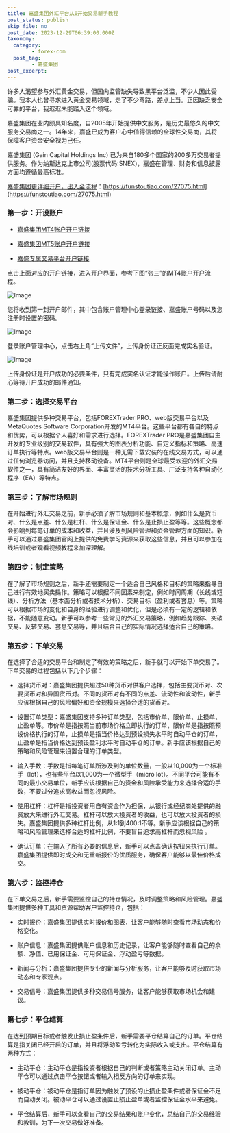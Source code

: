 ```yaml
---
title: 嘉盛集团外汇平台从0开始交易新手教程
post_status: publish
skip_file: no
post_date: 2023-12-29T06:39:00.000Z
taxonomy:
  category:
        - forex-com
  post_tag:
        - 嘉盛集团
post_excerpt: 
---
```

许多人渴望参与外汇黄金交易，但国内监管缺失导致黑平台泛滥，不少人因此受骗。我本人也曾寻求进入黄金交易领域，走了不少弯路，差点上当。正因缺乏安全可靠的平台，我迟迟未能踏入这个领域。

嘉盛集团在业内颇具知名度，自2005年开始提供中文服务，是历史最悠久的中文服务交易商之一。14年来，嘉盛已成为客户心中值得信赖的全球性交易商，其将保障客户资金安全视为己任。

嘉盛集团 (Gain Capital Holdings Inc) 已为来自180多个国家的200多万交易者提供服务。作为纳斯达克上市公司(股票代码:SNEX)，嘉盛在管理、财务和信息披露方面均遵循最高标准。

[嘉盛集团更详细开户，出入金流程](https://funstoutiao.com/27075.html)：[https://funstoutiao.com/27075.html](https://funstoutiao.com/27075.html)

### 第一步：开设账户

* [嘉盛集团MT4账户开户链接](https://s.ssgg.net/jsmt4)

* [嘉盛集团MT5账户开户链接](https://s.ssgg.net/jsmt5)

* [嘉盛专属交易平台开户链接](https://s.ssgg.net/js)

点击上面对应的开户链接，进入开户界面，参考下图“张三”的MT4账户开户流程。

![Image](https://prod-files-secure.s3.us-west-2.amazonaws.com/39ed1227-6d7d-4570-be36-9ccd4a2c4241/7a167aea-686b-400d-af59-4e18eb607a40/640.png?X-Amz-Algorithm=AWS4-HMAC-SHA256&X-Amz-Content-Sha256=UNSIGNED-PAYLOAD&X-Amz-Credential=ASIAZI2LB466YR63CN7I%2F20250709%2Fus-west-2%2Fs3%2Faws4_request&X-Amz-Date=20250709T161309Z&X-Amz-Expires=3600&X-Amz-Security-Token=IQoJb3JpZ2luX2VjEKD%2F%2F%2F%2F%2F%2F%2F%2F%2F%2FwEaCXVzLXdlc3QtMiJGMEQCIAVYVdfx%2Fz04VqvSNYj%2BjsP4X6V595bi5Y%2BqQv6uf6RKAiBHDIqR63Z7kVaa3Wo5r56WyWUWqIlrPCe492J5RFU%2FlyqIBAip%2F%2F%2F%2F%2F%2F%2F%2F%2F%2F8BEAAaDDYzNzQyMzE4MzgwNSIMgBU0bQveGjAWoZCWKtwD503LxRNSv2OdIjt6qVOgh3Y3v9zs8sIEmX%2FSFq1tncMf0RtnDsUPxyUz8hEZlXL6fiRU7L75scYHmnZbTwXLQ3SnYxf3x6mFReIrGPe4rVJ%2B4LN7uyiu6XDRrLy25TvlqAhksKIDawakWO78P2gthvTTtzYibwPsv4bx3JfMry0mwgdI8g4c9Fl9rqavREIwb6FUiegwXGbnVOvICeTbiRv8oLaDIFpkkwaHjdX5yqxttmk8nAQFuOKal7Lp%2FQ39eoaCFC7aeAdNDeHSEj%2BW7zP6zDANY%2B4W1HpLzKw%2Bntzhpy6eOV9kLUhGN6BkpBvuvsCSgE1qmHBTcOmbrPvpoGO0eBJQVto2Vf55ynFQ8opLq%2FXj39QWP5Xt2IBSRrRE5%2FOsEUrjnQr90KhuCHDVxSqSlWihnnr%2FpvABX3Ex7zUoJd4uKo%2FUN952DGmARElSRyQz24uZwt29xbq0rzBBmUR77wSVkIwjYNHfXwT6y%2FgRRyUjNtYUUy%2F4nVAK8ALgt5GCPsTLwfDRPyrheKBfbjlDBXRyf48KPOKUvS1BC58NMckb73oUBEWJVO9I2bPnD1iC2YDale7UBQ5K6y2hER2FTH6VbmL8heazfZnHLlo9YkQoUbcwWAWeZzsw96i6wwY6pgFmrmkUnuTflm77QhRky7PI4nLtjZg2HQaW561o9VJ39u7z42UtdLPCHnrcsQJBqJiVhxC5UVKH87o62dtPS42n11sa2jYCgLFsSCgkkv3uarkZPucl%2BondJpgXyOc%2Fc3IDfHv9Fs7VCcBrwcXnm%2BOy8Qp83cXIFRRoanH33De2OuMsOmKx9J1firCFJiNouP8LMHfQpBUQ%2Fq1nWWg1DD%2FW4ymur59B&X-Amz-Signature=b581bbbb9387dfedb73ed7c643d48b5c640d42b4fbb2f7d0b8a6d9aa8c976052&X-Amz-SignedHeaders=host&x-amz-checksum-mode=ENABLED&x-id=GetObject)

您将收到第一封开户邮件，其中包含账户管理中心登录链接、嘉盛账户号码以及您注册时设置的密码。

![Image](https://prod-files-secure.s3.us-west-2.amazonaws.com/39ed1227-6d7d-4570-be36-9ccd4a2c4241/eaa1c6b3-2877-4284-a0e1-530e222c27fb/image.png?X-Amz-Algorithm=AWS4-HMAC-SHA256&X-Amz-Content-Sha256=UNSIGNED-PAYLOAD&X-Amz-Credential=ASIAZI2LB466YR63CN7I%2F20250709%2Fus-west-2%2Fs3%2Faws4_request&X-Amz-Date=20250709T161309Z&X-Amz-Expires=3600&X-Amz-Security-Token=IQoJb3JpZ2luX2VjEKD%2F%2F%2F%2F%2F%2F%2F%2F%2F%2FwEaCXVzLXdlc3QtMiJGMEQCIAVYVdfx%2Fz04VqvSNYj%2BjsP4X6V595bi5Y%2BqQv6uf6RKAiBHDIqR63Z7kVaa3Wo5r56WyWUWqIlrPCe492J5RFU%2FlyqIBAip%2F%2F%2F%2F%2F%2F%2F%2F%2F%2F8BEAAaDDYzNzQyMzE4MzgwNSIMgBU0bQveGjAWoZCWKtwD503LxRNSv2OdIjt6qVOgh3Y3v9zs8sIEmX%2FSFq1tncMf0RtnDsUPxyUz8hEZlXL6fiRU7L75scYHmnZbTwXLQ3SnYxf3x6mFReIrGPe4rVJ%2B4LN7uyiu6XDRrLy25TvlqAhksKIDawakWO78P2gthvTTtzYibwPsv4bx3JfMry0mwgdI8g4c9Fl9rqavREIwb6FUiegwXGbnVOvICeTbiRv8oLaDIFpkkwaHjdX5yqxttmk8nAQFuOKal7Lp%2FQ39eoaCFC7aeAdNDeHSEj%2BW7zP6zDANY%2B4W1HpLzKw%2Bntzhpy6eOV9kLUhGN6BkpBvuvsCSgE1qmHBTcOmbrPvpoGO0eBJQVto2Vf55ynFQ8opLq%2FXj39QWP5Xt2IBSRrRE5%2FOsEUrjnQr90KhuCHDVxSqSlWihnnr%2FpvABX3Ex7zUoJd4uKo%2FUN952DGmARElSRyQz24uZwt29xbq0rzBBmUR77wSVkIwjYNHfXwT6y%2FgRRyUjNtYUUy%2F4nVAK8ALgt5GCPsTLwfDRPyrheKBfbjlDBXRyf48KPOKUvS1BC58NMckb73oUBEWJVO9I2bPnD1iC2YDale7UBQ5K6y2hER2FTH6VbmL8heazfZnHLlo9YkQoUbcwWAWeZzsw96i6wwY6pgFmrmkUnuTflm77QhRky7PI4nLtjZg2HQaW561o9VJ39u7z42UtdLPCHnrcsQJBqJiVhxC5UVKH87o62dtPS42n11sa2jYCgLFsSCgkkv3uarkZPucl%2BondJpgXyOc%2Fc3IDfHv9Fs7VCcBrwcXnm%2BOy8Qp83cXIFRRoanH33De2OuMsOmKx9J1firCFJiNouP8LMHfQpBUQ%2Fq1nWWg1DD%2FW4ymur59B&X-Amz-Signature=d5c939ad49ac4e3e0a58aeeee08440a7ff63ee93fe45ac1cd2c34d1a00b12a0f&X-Amz-SignedHeaders=host&x-amz-checksum-mode=ENABLED&x-id=GetObject)

登录账户管理中心，点击右上角“上传文件”，上传身份证正反面完成实名验证。

![Image](https://prod-files-secure.s3.us-west-2.amazonaws.com/39ed1227-6d7d-4570-be36-9ccd4a2c4241/54090639-09fc-46b4-a135-e0289f707147/image.png?X-Amz-Algorithm=AWS4-HMAC-SHA256&X-Amz-Content-Sha256=UNSIGNED-PAYLOAD&X-Amz-Credential=ASIAZI2LB466YR63CN7I%2F20250709%2Fus-west-2%2Fs3%2Faws4_request&X-Amz-Date=20250709T161308Z&X-Amz-Expires=3600&X-Amz-Security-Token=IQoJb3JpZ2luX2VjEKD%2F%2F%2F%2F%2F%2F%2F%2F%2F%2FwEaCXVzLXdlc3QtMiJGMEQCIAVYVdfx%2Fz04VqvSNYj%2BjsP4X6V595bi5Y%2BqQv6uf6RKAiBHDIqR63Z7kVaa3Wo5r56WyWUWqIlrPCe492J5RFU%2FlyqIBAip%2F%2F%2F%2F%2F%2F%2F%2F%2F%2F8BEAAaDDYzNzQyMzE4MzgwNSIMgBU0bQveGjAWoZCWKtwD503LxRNSv2OdIjt6qVOgh3Y3v9zs8sIEmX%2FSFq1tncMf0RtnDsUPxyUz8hEZlXL6fiRU7L75scYHmnZbTwXLQ3SnYxf3x6mFReIrGPe4rVJ%2B4LN7uyiu6XDRrLy25TvlqAhksKIDawakWO78P2gthvTTtzYibwPsv4bx3JfMry0mwgdI8g4c9Fl9rqavREIwb6FUiegwXGbnVOvICeTbiRv8oLaDIFpkkwaHjdX5yqxttmk8nAQFuOKal7Lp%2FQ39eoaCFC7aeAdNDeHSEj%2BW7zP6zDANY%2B4W1HpLzKw%2Bntzhpy6eOV9kLUhGN6BkpBvuvsCSgE1qmHBTcOmbrPvpoGO0eBJQVto2Vf55ynFQ8opLq%2FXj39QWP5Xt2IBSRrRE5%2FOsEUrjnQr90KhuCHDVxSqSlWihnnr%2FpvABX3Ex7zUoJd4uKo%2FUN952DGmARElSRyQz24uZwt29xbq0rzBBmUR77wSVkIwjYNHfXwT6y%2FgRRyUjNtYUUy%2F4nVAK8ALgt5GCPsTLwfDRPyrheKBfbjlDBXRyf48KPOKUvS1BC58NMckb73oUBEWJVO9I2bPnD1iC2YDale7UBQ5K6y2hER2FTH6VbmL8heazfZnHLlo9YkQoUbcwWAWeZzsw96i6wwY6pgFmrmkUnuTflm77QhRky7PI4nLtjZg2HQaW561o9VJ39u7z42UtdLPCHnrcsQJBqJiVhxC5UVKH87o62dtPS42n11sa2jYCgLFsSCgkkv3uarkZPucl%2BondJpgXyOc%2Fc3IDfHv9Fs7VCcBrwcXnm%2BOy8Qp83cXIFRRoanH33De2OuMsOmKx9J1firCFJiNouP8LMHfQpBUQ%2Fq1nWWg1DD%2FW4ymur59B&X-Amz-Signature=385cb022f2232412e1bd468ee08c96b032afc0883401dcf2d130dbf3964e8175&X-Amz-SignedHeaders=host&x-amz-checksum-mode=ENABLED&x-id=GetObject)

上传身份证是开户成功的必要条件，只有完成实名认证才能操作账户。上传后请耐心等待开户成功的邮件通知。

### 第二步：选择交易平台

嘉盛集团提供多种交易平台，包括FOREXTrader PRO、web版交易平台以及MetaQuotes Software Corporation开发的MT4平台。这些平台都有各自的特点和优势，可以根据个人喜好和需求进行选择。FOREXTrader PRO是嘉盛集团自主开发的专业级别的交易软件，具有强大的图表分析功能、自定义指标和策略、高速订单执行等特点。web版交易平台则是一种无需下载安装的在线交易方式，可以通过任何浏览器访问，并且支持移动设备。MT4平台则是全球最受欢迎的外汇交易软件之一，具有简洁友好的界面、丰富灵活的技术分析工具、广泛支持各种自动化程序（EA）等特点。

### 第三步：了解市场规则

在开始进行外汇交易之前，新手必须了解市场规则和基本概念，例如什么是货币对、什么是点差、什么是杠杆、什么是保证金、什么是止损止盈等等。这些概念都会影响到每笔订单的成本和收益，并且涉及到风险管理和资金管理方面的知识。新手可以通过嘉盛集团官网上提供的免费学习资源来获取这些信息，并且可以参加在线培训或者观看视频教程来加深理解。

### 第四步：制定策略

在了解了市场规则之后，新手还需要制定一个适合自己风格和目标的策略来指导自己进行有效地买卖操作。策略可以根据不同因素来制定，例如时间周期（长线或短线）、分析方法（基本面分析或者技术分析）、交易目标（盈利或者套息）等。策略可以根据市场的变化和自身的经验进行调整和优化，但是必须有一定的逻辑和依据，不能随意变动。新手可以参考一些常见的外汇交易策略，例如趋势跟踪、突破交易、反转交易、套息交易等，并且结合自己的实际情况选择适合自己的策略。

### 第五步：下单交易

在选择了合适的交易平台和制定了有效的策略之后，新手就可以开始下单交易了。下单交易的过程包括以下几个步骤：

* 选择货币对：嘉盛集团提供超过50种货币对供客户选择，包括主要货币对、次要货币对和异国货币对。不同的货币对有不同的点差、流动性和波动性，新手应该根据自己的风险偏好和资金规模来选择合适的货币对。

* 设置订单类型：嘉盛集团支持多种订单类型，包括市价单、限价单、止损单、止盈单等。市价单是指按照当前市场价格立即执行的订单，限价单是指按照预设价格执行的订单，止损单是指当价格达到预设损失水平时自动平仓的订单，止盈单是指当价格达到预设盈利水平时自动平仓的订单。新手应该根据自己的策略和风险管理来设置合理的订单类型。

* 输入手数：手数是指每笔订单所涉及到的单位数量，一般以10,000为一个标准手（lot），也有些平台以1,000为一个微型手（micro lot）。不同平台可能有不同的最小交易单位，新手应该根据自己的资金和风险承受能力来选择合适的手数，不要过分追求高收益而忽视风险。

* 使用杠杆：杠杆是指投资者用自有资金作为担保，从银行或经纪商处提供的融资放大来进行外汇交易。杠杆可以放大投资者的收益，也可以放大投资者的损失。嘉盛集团提供多种杠杆比例，从1:1到400:1不等。新手应该根据自己的策略和风险管理来选择合适的杠杆比例，不要盲目追求高杠杆而忽视风险 。

* 确认订单：在输入了所有必要的信息后，新手可以点击确认按钮来执行订单。嘉盛集团提供即时成交和无重新报价的优质服务，确保客户能够以最佳价格成交。

### 第六步：监控持仓

在下单交易之后，新手需要监控自己的持仓情况，及时调整策略和风险管理。嘉盛集团提供多种工具和资源帮助客户监控持仓，包括：

* 实时报价：嘉盛集团提供实时报价和图表，让客户能够随时查看市场动态和价格变化。

* 账户信息：嘉盛集团提供账户信息和历史记录，让客户能够随时查看自己的余额、净值、已用保证金、可用保证金、浮动盈亏等数据。

* 新闻与分析：嘉盛集团提供专业的新闻与分析服务，让客户能够及时获取市场动态和专家观点。

* 交易信号：嘉盛集团提供多种交易信号服务，让客户能够获取市场机会和建议。

### 第七步：平仓结算

在达到预期目标或者触发止损止盈条件后，新手需要平仓结算自己的订单。平仓结算是指关闭已经开启的订单，并且将浮动盈亏转化为实际收入或支出。平仓结算有两种方式：

* 主动平仓：主动平仓是指投资者根据自己的判断或者策略主动关闭订单。主动平仓可以通过点击平仓按钮或者输入相反方向的订单来实现。

* 被动平仓：被动平仓是指订单因为触发了预设的止损止盈条件或者保证金不足而自动关闭。被动平仓可以通过设置止损止盈单或者监控保证金水平来避免。

* 平仓结算后，新手可以查看自己的交易结果和账户变化，总结自己的交易经验和教训，为下一次交易做好准备。
